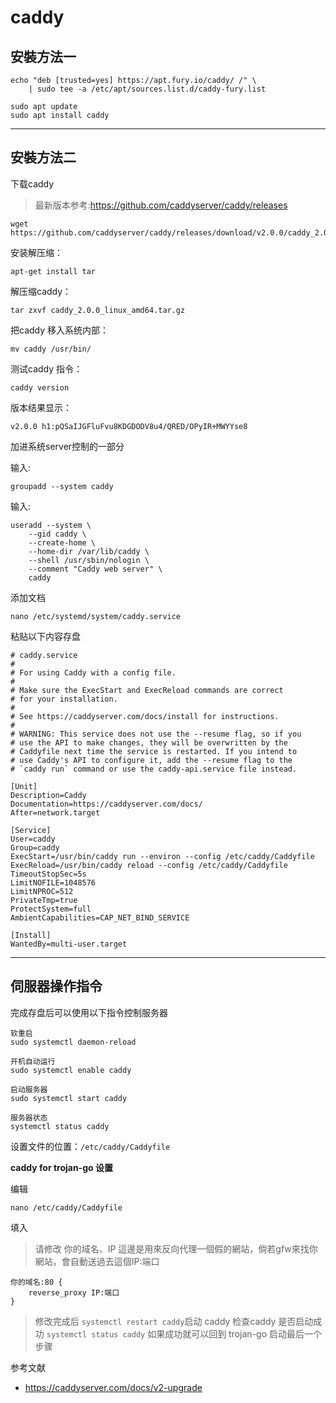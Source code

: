 # caddy
## 安裝方法一
```
echo "deb [trusted=yes] https://apt.fury.io/caddy/ /" \
    | sudo tee -a /etc/apt/sources.list.d/caddy-fury.list

sudo apt update
sudo apt install caddy
```

---

## 安裝方法二
下载caddy
> 最新版本参考:https://github.com/caddyserver/caddy/releases


```
wget https://github.com/caddyserver/caddy/releases/download/v2.0.0/caddy_2.0.0_linux_amd64.tar.gz
```
安装解压缩：
```
apt-get install tar
```

解压缩caddy： 
```
tar zxvf caddy_2.0.0_linux_amd64.tar.gz
```
把caddy 移入系统内部：
```
mv caddy /usr/bin/
```
测试caddy 指令：
```
caddy version
```
版本结果显示：
```
v2.0.0 h1:pQSaIJGFluFvu8KDGDODV8u4/QRED/OPyIR+MWYYse8
```


加进系统server控制的一部分

输入:
```
groupadd --system caddy
```
输入:
```
useradd --system \
	--gid caddy \
	--create-home \
	--home-dir /var/lib/caddy \
	--shell /usr/sbin/nologin \
	--comment "Caddy web server" \
	caddy
```
添加文档
```
nano /etc/systemd/system/caddy.service
```
粘贴以下内容存盘
```
# caddy.service
#
# For using Caddy with a config file.
#
# Make sure the ExecStart and ExecReload commands are correct
# for your installation.
#
# See https://caddyserver.com/docs/install for instructions.
#
# WARNING: This service does not use the --resume flag, so if you
# use the API to make changes, they will be overwritten by the
# Caddyfile next time the service is restarted. If you intend to
# use Caddy's API to configure it, add the --resume flag to the
# `caddy run` command or use the caddy-api.service file instead.

[Unit]
Description=Caddy
Documentation=https://caddyserver.com/docs/
After=network.target

[Service]
User=caddy
Group=caddy
ExecStart=/usr/bin/caddy run --environ --config /etc/caddy/Caddyfile
ExecReload=/usr/bin/caddy reload --config /etc/caddy/Caddyfile
TimeoutStopSec=5s
LimitNOFILE=1048576
LimitNPROC=512
PrivateTmp=true
ProtectSystem=full
AmbientCapabilities=CAP_NET_BIND_SERVICE

[Install]
WantedBy=multi-user.target
```

---

## 伺服器操作指令

完成存盘后可以使用以下指令控制服务器
```
软重启
sudo systemctl daemon-reload

开机自动运行
sudo systemctl enable caddy

启动服务器
sudo systemctl start caddy

服务器状态
systemctl status caddy
```

设置文件的位置：`/etc/caddy/Caddyfile`

**caddy for trojan-go 设置**

编辑
```
nano /etc/caddy/Caddyfile
```
填入
> 请修改 你的域名、IP
> 這邊是用來反向代理一個假的網站，倘若gfw來找你網站，會自動送過去這個IP:端口


```
你的域名:80 {
    reverse_proxy IP:端口
}
```
> 修改完成后 `systemctl restart caddy`启动 caddy
> 检查caddy 是否启动成功 `systemctl status caddy`
> 如果成功就可以回到 trojan-go 启动最后一个步骤


参考文献
* https://caddyserver.com/docs/v2-upgrade